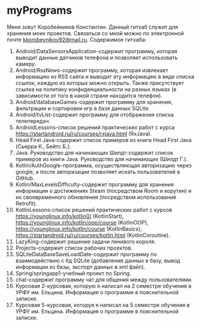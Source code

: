 # myPrograms
Меня зовут Коробейников Константин. Данный гитхаб служит для хранения моих проектов. Связаться со мной можно по электронной почте kkorobeynikov92@mail.ru.
Содержимое гитхаба:
1. Android/DataSensorsApplication-содержит программу, которая выводит данные датчиков телефона и позволяет использовать камеру.
2. Android/RssNews-содержит программу, которая извлекает информацию из RSS сайта и выводит эту информацию в виде списка ссылок, каждую из которых можно открыть. Также присутствует ссылка на политику конфиденциальности на разных языках (в зависимости от того в какой стране находится телефон).
3. Android/databaseGames-содержит программу для хранения, фильтрации и сортировки игр в базе данных SQLite.
4. Android/tvList-содержит программу для отображения списка телепередач.
5. AndroidLessons-список решений практических работ с курса https://startandroid.ru/ru/courses/rxjava.html (RxJava).
6. Head First Java-содержит список примеров из книги Head First Java (Сьерра К., Бейтс Б.).
7. Java. Руководство для начинающих Шилдт-содержит список примеров из книги Java. Руководство для начинающих (Шилдт Г.).
8. Kotlin/AuthGoogle-программа, осуществляющая авторизацию через google, а после авторизации позволяет искать пользователей в GitHub.
9. Kotlin/MaxLevelsDifficulty-содержит программу для хранения информации о достижениях Steam (посредством Room и корутин) и их своевременного обновления (посредством использования Retrofit).
10. KotlinLessons-список решений практических работ с курсов https://younglinux.info/kotlin0/ (KotlinStart), https://younglinux.info/kotlin/oop/course (KotlinOOP), https://younglinux.info/kotlin/course (KotlinBasics), https://startandroid.ru/ru/courses/kotlin.html (KotlinCoroutine).
11. LazyKing-содержит решение задачи ленивого короля.
12. Projects-содержит список рабочих проектов.
13. SQLiteDataBaseSaveLoadDate-содержит программу по взаимодействию с бд SQLite (добавление данных в базу, вывод информации из базы, экспорт данных в xml файл).
14. Spring/springapp1-учебный проект по Spring.
15. chat-содержит программу чат для общения между пользователями.
16. Курсовая 2-курсовая, которую я написал на 2 семестре обучения в УРФУ им. Ельцина. Информация о программе в пояснительной записке.
17. Курсовая 5-курсовая, которуя я написал на 5 семестре обучения в УРФУ им. Ельцина. Информация о программе в пояснительной записке.
